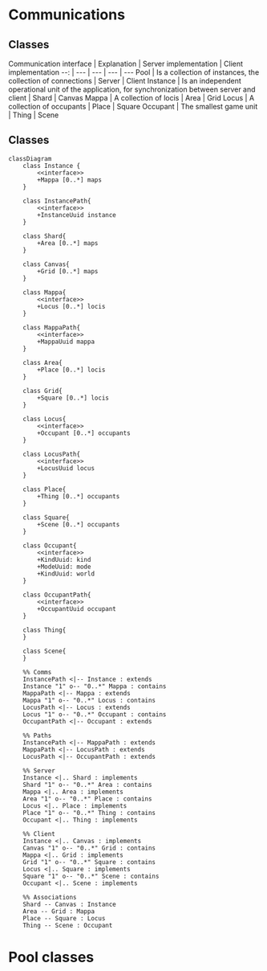 # Communications

## Classes

Communication interface | Explanation | Server implementation | Client implementation
--: | --- | --- | --- | ---
Pool | Is a collection of instances, the collection of connections | Server | Client
Instance | Is an independent operational unit of the application, for synchronization between server and client | Shard | Canvas
Mappa | A collection of locis | Area | Grid
Locus | A collection of occupants | Place | Square
Occupant | The smallest game unit | Thing | Scene

## Classes

```mermaid
classDiagram
	class Instance {
		<<interface>>
		+Mappa [0..*] maps
	}
	
	class InstancePath{
		<<interface>>
		+InstanceUuid instance
	}
	
	class Shard{
		+Area [0..*] maps
	}

	class Canvas{
		+Grid [0..*] maps
	}

	class Mappa{
		<<interface>>
		+Locus [0..*] locis
	}

	class MappaPath{
		<<interface>>
		+MappaUuid mappa
	}

	class Area{
		+Place [0..*] locis
	}

	class Grid{
		+Square [0..*] locis
	}

	class Locus{
		<<interface>>
		+Occupant [0..*] occupants
	}

	class LocusPath{
		<<interface>>
		+LocusUuid locus
	}

	class Place{
		+Thing [0..*] occupants
	}

	class Square{
		+Scene [0..*] occupants
	}

	class Occupant{
		<<interface>>
		+KindUuid: kind
		+ModeUuid: mode
		+KindUuid: world
	}

	class OccupantPath{
		<<interface>>
		+OccupantUuid occupant
	}

	class Thing{
	}

	class Scene{
	}

	%% Comms
	InstancePath <|-- Instance : extends
	Instance "1" o-- "0..*" Mappa : contains
	MappaPath <|-- Mappa : extends
	Mappa "1" o-- "0..*" Locus : contains
	LocusPath <|-- Locus : extends
	Locus "1" o-- "0..*" Occupant : contains
	OccupantPath <|-- Occupant : extends

	%% Paths
	InstancePath <|-- MappaPath : extends
	MappaPath <|-- LocusPath : extends
	LocusPath <|-- OccupantPath : extends

	%% Server
	Instance <|.. Shard : implements
	Shard "1" o-- "0..*" Area : contains
	Mappa <|.. Area : implements
	Area "1" o-- "0..*" Place : contains
	Locus <|.. Place : implements
	Place "1" o-- "0..*" Thing : contains
	Occupant <|.. Thing : implements
	
	%% Client
	Instance <|.. Canvas : implements
	Canvas "1" o-- "0..*" Grid : contains
	Mappa <|.. Grid : implements
	Grid "1" o-- "0..*" Square : contains
	Locus <|.. Square : implements
	Square "1" o-- "0..*" Scene : contains
	Occupant <|.. Scene : implements

	%% Associations
	Shard -- Canvas : Instance
	Area -- Grid : Mappa
	Place -- Square : Locus
	Thing -- Scene : Occupant
```

# Pool classes